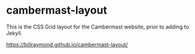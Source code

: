 # cambermast-layout
This is the CSS Grid layout for the Cambermast website, prior to adding to Jekyll.

https://billraymond.github.io/cambermast-layout/
